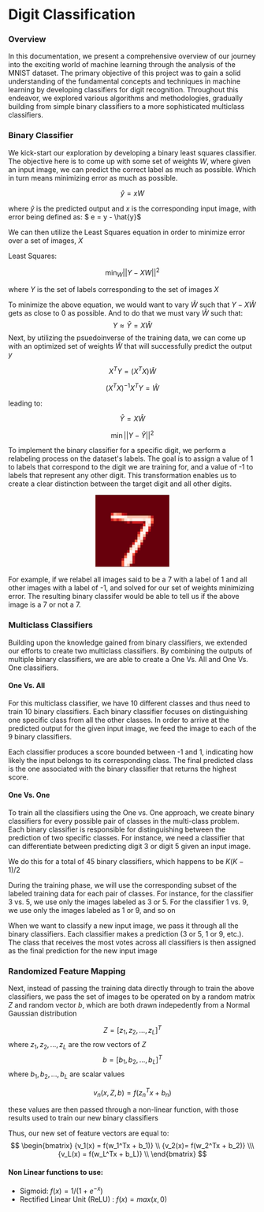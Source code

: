 # Digit Classification


### Overview
In this documentation, we present a comprehensive overview of our journey into the exciting world of machine learning through the analysis of the MNIST dataset. The primary objective of this project was to gain a solid understanding of the fundamental concepts and techniques in machine learning by developing classifiers for digit recognition. Throughout this endeavor, we explored various algorithms and methodologies, gradually building from simple binary classifiers to a more sophisticated multiclass classifiers.

### Binary Classifier
We kick-start our exploration by developing a binary least squares classifier. The objective here is to come up with some set of weights $W$, where given an input image, we can predict the correct label as much as possible. Which in turn means minimizing error as much as possible.

$$
\hat{y} = xW
$$

where $\hat{y}$ is the predicted output and $x$ is the corresponding input image, with error being defined as: $ e = y - \hat{y}$

We can then utilize the Least Squares equation in order to minimize error over a set of images, $X$

Least Squares:

$$
\min_{W} ||Y-XW|| ^2
$$

where $Y$ is the set of labels corresponding to the set of images $X$

To minimize the above equation, we would want to vary $\hat{W}$ such that $Y - X\hat{W}$ gets as close to 0 as possible. And to do that we must vary $\hat{W}$ such that:
 $$Y  ≈ \hat{Y} =  X\hat{W} $$
Next, by utilizing the psuedoinverse of the training data, we can come up with an optimized set of weights $\hat{W}$ that will successfully predict the output $y$

$$ 
X^TY = (X^TX)\hat{W}
$$

$$ 
(X^TX)^{-1}X^TY = \hat{W}  
$$



leading to:

$$ \hat{Y} =  X\hat{W}$$


 $$ \min ||Y - \hat{Y}||^2 $$

To implement the binary classifier for a specific digit, we perform a relabeling process on the dataset's labels. The goal is to assign a value of 1 to labels that correspond to the digit we are training for, and a value of -1 to labels that represent any other digit. This transformation enables us to create a clear distinction between the target digit and all other digits.

<p align="center">
  <img src="./photos/mnist_7.png" alt="Example Image">
</p>

For example, if we relabel all images said to be a 7 with a label of 1 and all other images with a label of -1, and solved for our set of weights minimizing error. The resulting binary classifer would be able to tell us if the above image is a 7 or not a 7.



### Multiclass Classifiers
Building upon the knowledge gained from binary classifiers, we extended our efforts to create two multiclass classifiers. By combining the outputs of multiple binary classifiers, we are able to create a One Vs. All and One Vs. One classifiers.

#### One Vs. All
For this multiclass classifier, we have 10 different classes and thus need to train 10 binary classifiers. Each binary classifier focuses on distinguishing one specific class from all the other classes. In order to arrive at the predicted output for the given input image, we feed the image to each of the 9 binary classifiers. 

Each classifier produces a score bounded between -1 and 1, indicating how likely the input belongs to its corresponding class. The final predicted class is the one associated with the binary classifier that returns the highest score.

#### One Vs. One
 To train all the classifiers using the One vs. One approach, we create binary classifiers for every possible pair of classes in the multi-class problem. Each binary classifier is responsible for distinguishing between the prediction of two specific classes. For instance, we need a classifier that can differentiate between predicting digit 3 or digit 5 given an input image. 

 We do this for a total of 45 binary classifiers, which happens to be $K(K-1)/2$

During the training phase, we will use the corresponding subset of the labeled training data for each pair of classes. For instance, for the classifier 3 vs. 5, we use only the images labeled as 3 or 5. For the classifier 1 vs. 9, we use only the images labeled as 1 or 9, and so on

When we want to classify a new input image, we pass it through all the binary classifiers. Each classifier makes a prediction (3 or 5, 1 or 9, etc.). The class that receives the most votes across all classifiers is then assigned as the final prediction for the new input image


### Randomized Feature Mapping

Next, instead of passing the training data directly through to train the above classifiers, we pass the set of images to be operated on by a random matrix $Z$ and random vector $b$, which are both drawn indepedently from a Normal Gaussian distribution

$$
Z = [z_1,z_2,...,z_L]^T
$$
where $z_1,z_2,...,z_L$ are the row vectors of $Z$
$$
b = [b_1,b_2,...,b_L]^T
$$
where $b_1,b_2,...,b_L$ are scalar values

$$
v_n(x,Z,b) = f(z_n^Tx + b_n)
$$

these values are then passed through a non-linear function, with those results used to train our new binary classifiers

Thus, our new set of feature vectors are equal to:
$$
    \begin{bmatrix}
    {v_1(x) = f(w_1^Tx + b_1)} \\
    {v_2(x)= f(w_2^Tx + b_2)} \\\
    {v_L(x) = f(w_L^Tx + b_L)} \\
    \end{bmatrix}
$$

#### Non Linear functions to use:
- Sigmoid: $f(x) = 1 / (1 + e^{-x})$
- Rectified Linear Unit (ReLU) : $f(x) = max(x,0)$














